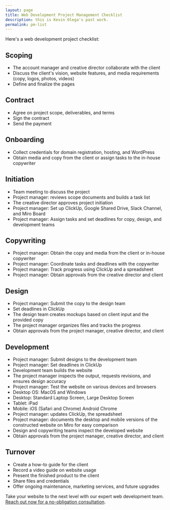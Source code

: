 ```yaml
---
layout: page
title: Web Development Project Management Checklist
description: this is Kevin Olega's past work.
permalink: pm-list
---
```

 <p>Here's a web development project checklist:</p>
    <h2>Scoping</h2>
    <ul>
        <li>The account manager and creative director collaborate with the client</li>
        <li>Discuss the client's vision, website features, and media requirements (copy, logos, photos, videos)</li>
        <li>Define and finalize the pages</li>
    </ul>
    <h2>Contract</h2>
    <ul>
        <li>Agree on project scope, deliverables, and terms</li>
        <li>Sign the contract</li>
        <li>Send the payment</li>
    </ul>
    <h2>Onboarding</h2>
    <ul>
        <li>Collect credentials for domain registration, hosting, and WordPress</li>
        <li>Obtain media and copy from the client or assign tasks to the in-house copywriter</li>
    </ul>
    <h2>Initiation</h2>
    <ul>
        <li>Team meeting to discuss the project</li>
        <li>Project manager: reviews scope documents and builds a task list</li>
        <li>The creative director approves project initiation</li>
        <li>Project manager: Set up ClickUp, Google Shared Drive, Slack Channel, and Miro Board</li>
        <li>Project manager: Assign tasks and set deadlines for copy, design, and development teams</li>
    </ul>
    <h2>Copywriting</h2>
    <ul>
        <li>Project manager: Obtain the copy and media from the client or in-house copywriter</li>
        <li>Project manager: Coordinate tasks and deadlines with the copywriter</li>
        <li>Project manager: Track progress using ClickUp and a spreadsheet</li>
        <li>Project manager: Obtain approvals from the creative director and client</li>
    </ul>
    <h2>Design</h2>
    <ul>
        <li>Project manager: Submit the copy to the design team</li>
        <li>Set deadlines in ClickUp</li>
        <li>The design team creates mockups based on client input and the provided copy</li>
        <li>The project manager organizes files and tracks the progress</li>
        <li>Obtain approvals from the project manager, creative director, and client</li>
    </ul>
    <h2>Development</h2>
    <ul>
        <li>Project manager: Submit designs to the development team</li>
        <li>Project manager: Set deadlines in ClickUp</li>
        <li>Development team builds the website</li>
        <li>The project manager inspects the output, requests revisions, and ensures design accuracy</li>
        <li>Project manager: Test the website on various devices and browsers</li>
        <li>Desktop OS: MacOS and Windows</li>
        <li>Desktop: Standard Laptop Screen, Large Desktop Screen</li>
        <li>Tablet: iPad</li>
        <li>Mobile: iOS (Safari and Chrome) Android Chrome</li>
        <li>Project manager: updates ClickUp, the spreadsheet
        <li>Project manager: documents the desktop and mobile versions of the constructed website on Miro for easy comparison</li>
    	<li>Design and copywriting teams inspect the developed website</li>
    	<li>Obtain approvals from the project manager, creative director, and client</li>
	</ul>

<h2>Turnover</h2>
<ul>
    <li>Create a how-to guide for the client</li>
    <li>Record a video guide on website usage</li>
    <li>Present the finished product to the client</li>
    <li>Share files and credentials</li>
    <li>Offer ongoing maintenance, marketing services, and future upgrades</li>
</ul>
<p>Take your website to the next level with our expert web development team. <a href="https://kevinolega.com/xp">Reach out now for a no-obligation consultation</a>.</p>